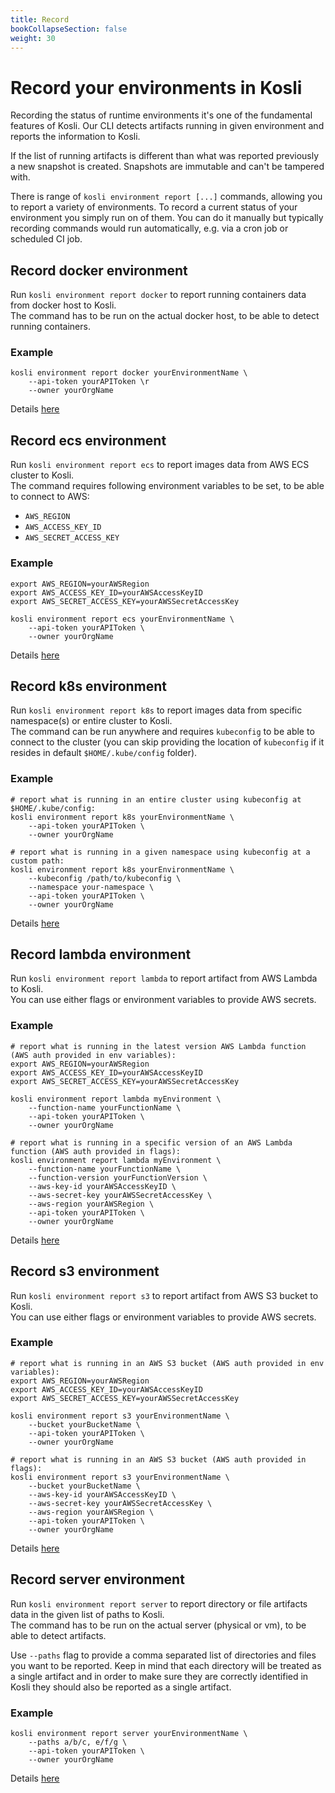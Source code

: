 ```yaml
---
title: Record
bookCollapseSection: false
weight: 30
---
```

# Record your environments in Kosli

Recording the status of runtime environments it's one of the fundamental features of Kosli. Our CLI detects artifacts running in given environment and reports the information to Kosli. 

If the list of running artifacts is different than what was reported previously a new snapshot is created. Snapshots are immutable and can't be tampered with.

There is range of `kosli environment report [...]` commands, allowing you to report a variety of environments. To record a current status of your environment you simply run on of them. You can do it manually but typically recording commands would run automatically, e.g. via a cron job or scheduled CI job.

## Record docker environment

Run `kosli environment report docker` to report running containers data from docker host to Kosli.  
The command has to be run on the actual docker host, to be able to detect running containers.

### Example

```
kosli environment report docker yourEnvironmentName \
	--api-token yourAPIToken \r
	--owner yourOrgName
```

Details [here](/client_reference/kosli_environment_report_docker/)

## Record ecs environment

Run `kosli environment report ecs` to report images data from AWS ECS cluster to Kosli.  
The command requires following environment variables to be set, to be able to connect to AWS:
* `AWS_REGION`
* `AWS_ACCESS_KEY_ID`
* `AWS_SECRET_ACCESS_KEY`

### Example

```
export AWS_REGION=yourAWSRegion
export AWS_ACCESS_KEY_ID=yourAWSAccessKeyID
export AWS_SECRET_ACCESS_KEY=yourAWSSecretAccessKey

kosli environment report ecs yourEnvironmentName \
	--api-token yourAPIToken \
	--owner yourOrgName
```

Details [here](/client_reference/kosli_environment_report_ecs/)

## Record k8s environment

Run `kosli environment report k8s` to report images data from specific namespace(s) or entire cluster to Kosli.  
The command can be run anywhere and requires `kubeconfig` to be able to connect to the cluster (you can skip providing the location of `kubeconfig` if it resides in default `$HOME/.kube/config` folder).

### Example

```
# report what is running in an entire cluster using kubeconfig at $HOME/.kube/config:
kosli environment report k8s yourEnvironmentName \
	--api-token yourAPIToken \
	--owner yourOrgName

# report what is running in a given namespace using kubeconfig at a custom path:
kosli environment report k8s yourEnvironmentName \
	--kubeconfig /path/to/kubeconfig \
	--namespace your-namespace \
	--api-token yourAPIToken \
	--owner yourOrgName

```

Details [here](/client_reference/kosli_environment_report_k8s/)

## Record lambda environment

Run `kosli environment report lambda` to report artifact from AWS Lambda to Kosli.  
You can use either flags or environment variables to provide AWS secrets.

### Example

```
# report what is running in the latest version AWS Lambda function (AWS auth provided in env variables):
export AWS_REGION=yourAWSRegion
export AWS_ACCESS_KEY_ID=yourAWSAccessKeyID
export AWS_SECRET_ACCESS_KEY=yourAWSSecretAccessKey

kosli environment report lambda myEnvironment \
	--function-name yourFunctionName \
	--api-token yourAPIToken \
	--owner yourOrgName

# report what is running in a specific version of an AWS Lambda function (AWS auth provided in flags):
kosli environment report lambda myEnvironment \
	--function-name yourFunctionName \
	--function-version yourFunctionVersion \
	--aws-key-id yourAWSAccessKeyID \
	--aws-secret-key yourAWSSecretAccessKey \
	--aws-region yourAWSRegion \
	--api-token yourAPIToken \
	--owner yourOrgName
```

Details [here](/client_reference/kosli_environment_report_lambda/)

## Record s3 environment

Run `kosli environment report s3` to report artifact from AWS S3 bucket to Kosli.  
You can use either flags or environment variables to provide AWS secrets.

### Example

```
# report what is running in an AWS S3 bucket (AWS auth provided in env variables):
export AWS_REGION=yourAWSRegion
export AWS_ACCESS_KEY_ID=yourAWSAccessKeyID
export AWS_SECRET_ACCESS_KEY=yourAWSSecretAccessKey

kosli environment report s3 yourEnvironmentName \
	--bucket yourBucketName \
	--api-token yourAPIToken \
	--owner yourOrgName

# report what is running in an AWS S3 bucket (AWS auth provided in flags):
kosli environment report s3 yourEnvironmentName \
	--bucket yourBucketName \
	--aws-key-id yourAWSAccessKeyID \
	--aws-secret-key yourAWSSecretAccessKey \
	--aws-region yourAWSRegion \
	--api-token yourAPIToken \
	--owner yourOrgName
```

Details [here](/client_reference/kosli_environment_report_s3/)

## Record server environment

Run `kosli environment report server` to report directory or file artifacts data in the given list of paths to Kosli.  
The command has to be run on the actual server (physical or vm), to be able to detect artifacts. 

Use `--paths` flag to provide a comma separated list of directories and files you want to be reported. Keep in mind that each directory will be treated as a single artifact and in order to make sure they are correctly identified in Kosli they should also be reported as a single artifact.

### Example 

```
kosli environment report server yourEnvironmentName \
	--paths a/b/c, e/f/g \
	--api-token yourAPIToken \
	--owner yourOrgName
```


Details [here](/client_reference/kosli_environment_report_server/)



